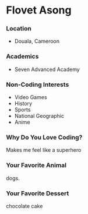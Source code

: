 # Flovet Asong

### Location
- Douala, Cameroon

### Academics
- Seven Advanced Academy

### Non-Coding Interests
- Video Games
- History
- Sports
- National Geographic
- Anime

### Why Do You Love Coding?
Makes me feel like a superhero

### Your Favorite Animal
dogs.

### Your Favorite Dessert
chocolate cake